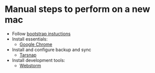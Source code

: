 # Manual steps to perform on a new mac

* Follow [bootstrap instuctions](../README.md)
* Install essentials:
    * [Google Chrome](chrome.md)
* Install and configure backup and sync
    * [Tarsnap](tarsnap.md)
* Install development tools:
    * [Webstorm](webstorm.md)
